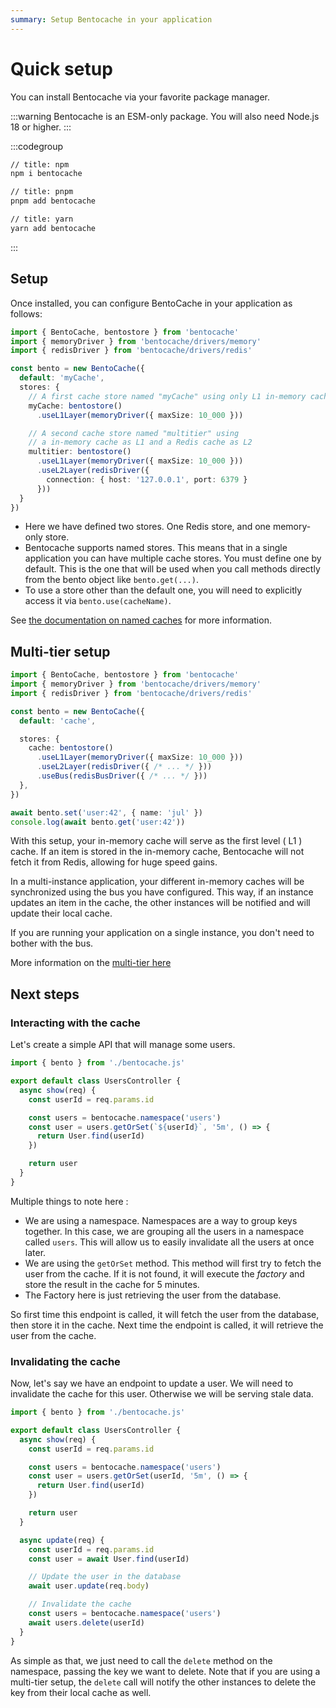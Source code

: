 ```yaml
---
summary: Setup Bentocache in your application
---
```


# Quick setup

You can install Bentocache via your favorite package manager.

:::warning
Bentocache is an ESM-only package. You will also need Node.js 18 or higher.
:::


:::codegroup
```sh
// title: npm
npm i bentocache
```

```sh
// title: pnpm
pnpm add bentocache
```

```sh
// title: yarn
yarn add bentocache
```
:::


## Setup

Once installed, you can configure BentoCache in your application as follows:

```ts
import { BentoCache, bentostore } from 'bentocache'
import { memoryDriver } from 'bentocache/drivers/memory'
import { redisDriver } from 'bentocache/drivers/redis'

const bento = new BentoCache({
  default: 'myCache',
  stores: {
    // A first cache store named "myCache" using only L1 in-memory cache
    myCache: bentostore()
      .useL1Layer(memoryDriver({ maxSize: 10_000 }))

    // A second cache store named "multitier" using
    // a in-memory cache as L1 and a Redis cache as L2
    multitier: bentostore()
      .useL1Layer(memoryDriver({ maxSize: 10_000 }))
      .useL2Layer(redisDriver({
        connection: { host: '127.0.0.1', port: 6379 }
      }))
  }
})
```

- Here we have defined two stores. One Redis store, and one memory-only store.
- Bentocache supports named stores. This means that in a single application you can have multiple cache stores. You must define one by default. This is the one that will be used when you call methods directly from the bento object like `bento.get(...)`.
- To use a store other than the default one, you will need to explicitly access it via `bento.use(cacheName)`.

See [the documentation on named caches](./named_caches.md) for more information.

## Multi-tier setup

```ts
import { BentoCache, bentostore } from 'bentocache'
import { memoryDriver } from 'bentocache/drivers/memory'
import { redisDriver } from 'bentocache/drivers/redis'

const bento = new BentoCache({
  default: 'cache',

  stores: {
    cache: bentostore()
      .useL1Layer(memoryDriver({ maxSize: 10_000 }))
      .useL2Layer(redisDriver({ /* ... */ }))
      .useBus(redisBusDriver({ /* ... */ }))
  },
})

await bento.set('user:42', { name: 'jul' })
console.log(await bento.get('user:42'))
```

With this setup, your in-memory cache will serve as the first level ( L1 ) cache. If an item is stored in the in-memory cache, Bentocache will not fetch it from Redis, allowing for huge speed gains.

In a multi-instance application, your different in-memory caches will be synchronized using the bus you have configured. This way, if an instance updates an item in the cache, the other instances will be notified and will update their local cache.

If you are running your application on a single instance, you don't need to bother with the bus. 

More information on the [multi-tier here](./multi_tier.md)

## Next steps

### Interacting with the cache

Let's create a simple API that will manage some users.

```ts
import { bento } from './bentocache.js'

export default class UsersController {
  async show(req) {
    const userId = req.params.id

    const users = bentocache.namespace('users')
    const user = users.getOrSet(`${userId}`, '5m', () => {
      return User.find(userId)
    })

    return user
  }
}
```

Multiple things to note here : 

- We are using a namespace. Namespaces are a way to group keys together. In this case, we are grouping all the users in a namespace called `users`. This will allow us to easily invalidate all the users at once later.
- We are using the `getOrSet` method. This method will first try to fetch the user from the cache. If it is not found, it will execute the *factory* and store the result in the cache for 5 minutes.
- The Factory here is just retrieving the user from the database.

So first time this endpoint is called, it will fetch the user from the database, then store it in the cache. Next time the endpoint is called, it will retrieve the user from the cache. 

### Invalidating the cache

Now, let's say we have an endpoint to update a user. We will need to invalidate the cache for this user. Otherwise we will be serving stale data.

```ts
import { bento } from './bentocache.js'

export default class UsersController {
  async show(req) {
    const userId = req.params.id

    const users = bentocache.namespace('users')
    const user = users.getOrSet(userId, '5m', () => {
      return User.find(userId)
    })

    return user
  }

  async update(req) {
    const userId = req.params.id
    const user = await User.find(userId)

    // Update the user in the database
    await user.update(req.body)

    // Invalidate the cache
    const users = bentocache.namespace('users')
    await users.delete(userId)
  }
}
```

As simple as that, we just need to call the `delete` method on the namespace, passing the key we want to delete. 
Note that if you are using a multi-tier setup, the `delete` call will notify the other instances to delete the key from their local cache as well.
